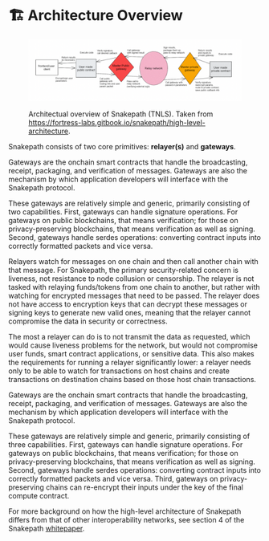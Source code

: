# 🏗 Architecture Overview

<figure><img src="../../../.gitbook/assets/tnls_architecture-2.png" alt=""><figcaption><p>Architectual overview of Snakepath (TNLS). Taken from <a href="https://fortress-labs.gitbook.io/snakepath/high-level-architecture">https://fortress-labs.gitbook.io/snakepath/high-level-architecture</a>.</p></figcaption></figure>

Snakepath consists of two core primitives: **relayer(s)** and **gateways**.

Gateways are the onchain smart contracts that handle the broadcasting, receipt, packaging, and verification of messages. Gateways are also the mechanism by which application developers will interface with the Snakepath protocol.

These gateways are relatively simple and generic, primarily consisting of two capabilities. First, gateways can handle signature operations. For gateways on public blockchains, that means verification; for those on privacy-preserving blockchains, that means verification as well as signing. Second, gateways handle serdes operations: converting contract inputs into correctly formatted packets and vice versa.

Relayers watch for messages on one chain and then call another chain with that message. For Snakepath, the primary security-related concern is liveness, not resistance to node collusion or censorship. The relayer is not tasked with relaying funds/tokens from one chain to another, but rather with watching for encrypted messages that need to be passed. The relayer does not have access to encryption keys that can decrypt these messages or signing keys to generate new valid ones, meaning that the relayer cannot compromise the data in security or correctness.&#x20;

The most a relayer can do is to not transmit the data as requested, which would cause liveness problems for the network, but would not compromise user funds, smart contract applications, or sensitive data. This also makes the requirements for running a relayer significantly lower: a relayer needs only to be able to watch for transactions on host chains and create transactions on destination chains based on those host chain transactions.

Gateways are the onchain smart contracts that handle the broadcasting, receipt, packaging, and verification of messages. Gateways are also the mechanism by which application developers will interface with the Snakepath protocol.

These gateways are relatively simple and generic, primarily consisting of three capabilities. First, gateways can handle signature operations. For gateways on public blockchains, that means verification; for those on privacy-preserving blockchains, that means verification as well as signing. Second, gateways handle serdes operations: converting contract inputs into correctly formatted packets and vice versa. Third, gateways on privacy-preserving chains can re-encrypt their inputs under the key of the final compute contract.

For more background on how the high-level architecture of Snakepath differs from that of other interoperability networks, see section 4 of the Snakepath [whitepaper](https://uploads-ssl.webflow.com/632b43ea48475213272bcef4/632dd73d6dfc1b0cba06bbd6\_Snakepath\_whitepaper.pdf).
